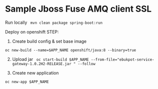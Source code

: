 # Sample Jboss Fuse AMQ client SSL #

Run locally
``` mvn clean package spring-boot:run```

Deploy on openshift
STEP:
1. Create build config & set base image

```oc new-build --name=$APP_NAME openshift/java:8 --binary=true```

2. Upload jar
``` oc start-build $APP_NAME --from-file="ebukpot-service-gateway-1.0.2H2-RELEASE.jar " --follow```

3. Create new application

``` oc new-app $APP_NAME ```


